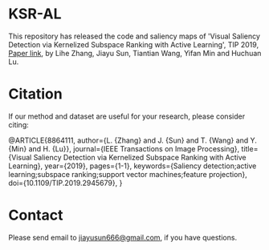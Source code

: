 # KSR-AL
This repository has released the code and saliency maps of 'Visual Saliency Detection via Kernelized Subspace Ranking with Active Learning', TIP 2019, [Paper link](https://ieeexplore.ieee.org/document/8864111),
by Lihe Zhang, Jiayu Sun, Tiantian Wang, Yifan Min and Huchuan Lu.

# Citation

If our method and dataset are useful for your research, please consider citing:

@ARTICLE{8864111, 
author={L. {Zhang} and J. {Sun} and T. {Wang} and Y. {Min} and H. {Lu}}, 
journal={IEEE Transactions on Image Processing}, 
title={Visual Saliency Detection via Kernelized Subspace Ranking with Active Learning}, 
year={2019}, 
pages={1-1}, 
keywords={Saliency detection;active learning;subspace ranking;support vector machines;feature projection}, 
doi={10.1109/TIP.2019.2945679}, }


# Contact

Please send email to jiayusun666@gmail.com, if you have questions.
